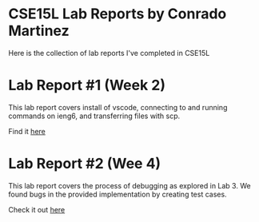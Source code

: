 # CSE15L Lab Reports by Conrado Martinez
Here is the collection of lab reports I've completed in CSE15L

# Lab Report #1 (Week 2)
This lab report covers install of vscode, connecting to and running commands on ieng6, and transferring files with scp.

Find it [here](linkToLabReport1)

# Lab Report #2 (Wee 4) 
This lab report covers the process of debugging as explored in Lab 3. We found bugs in the provided implementation by creating test cases. 

Check it out [here](linkToLabReport2)
